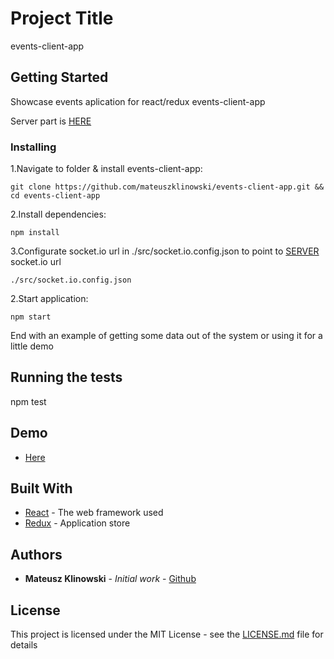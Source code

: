 # Project Title

events-client-app

## Getting Started

Showcase events aplication for  react/redux events-client-app

Server part is [HERE](https://github.com/mateuszklinowski/events-server)

### Installing

1.Navigate to folder & install events-client-app:

```
git clone https://github.com/mateuszklinowski/events-client-app.git && cd events-client-app
```

2.Install dependencies:

```
npm install
```
3.Configurate socket.io url in ./src/socket.io.config.json to point to 
[SERVER](https://github.com/mateuszklinowski/events-server) socket.io url

```
./src/socket.io.config.json
```
2.Start application:

```
npm start
```

End with an example of getting some data out of the system or using it for a little demo

## Running the tests

npm test

## Demo

* [Here](http://events.mateuszklinowski.com)


## Built With

* [React](https://reactjs.org/) - The web framework used
* [Redux](https://redux.js.org/) - Application store


## Authors

* **Mateusz Klinowski** - *Initial work* - [Github](https://github.com/mateuszklinowski)



## License

This project is licensed under the MIT License - see the [LICENSE.md](LICENSE.md) file for details

